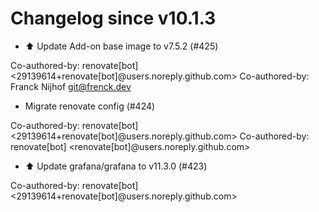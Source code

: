 # Changelog since v10.1.3
- ⬆️ Update Add-on base image to v7.5.2 (#425)

Co-authored-by: renovate[bot] <29139614+renovate[bot]@users.noreply.github.com>
Co-authored-by: Franck Nijhof <git@frenck.dev> 
- Migrate renovate config (#424)

Co-authored-by: renovate[bot] <29139614+renovate[bot]@users.noreply.github.com>
Co-authored-by: renovate[bot] <renovate[bot]@users.noreply.github.com> 
- ⬆️ Update grafana/grafana to v11.3.0 (#423)

Co-authored-by: renovate[bot] <29139614+renovate[bot]@users.noreply.github.com> 
